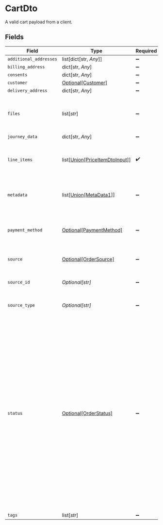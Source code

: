 # CartDto

A valid cart payload from a client.


## Fields

| Field                                                                                                                                                                                                                                                                                                                                                                                                                                                    | Type                                                                                                                                                                                                                                                                                                                                                                                                                                                     | Required                                                                                                                                                                                                                                                                                                                                                                                                                                                 | Description                                                                                                                                                                                                                                                                                                                                                                                                                                              | Example                                                                                                                                                                                                                                                                                                                                                                                                                                                  |
| -------------------------------------------------------------------------------------------------------------------------------------------------------------------------------------------------------------------------------------------------------------------------------------------------------------------------------------------------------------------------------------------------------------------------------------------------------- | -------------------------------------------------------------------------------------------------------------------------------------------------------------------------------------------------------------------------------------------------------------------------------------------------------------------------------------------------------------------------------------------------------------------------------------------------------- | -------------------------------------------------------------------------------------------------------------------------------------------------------------------------------------------------------------------------------------------------------------------------------------------------------------------------------------------------------------------------------------------------------------------------------------------------------- | -------------------------------------------------------------------------------------------------------------------------------------------------------------------------------------------------------------------------------------------------------------------------------------------------------------------------------------------------------------------------------------------------------------------------------------------------------- | -------------------------------------------------------------------------------------------------------------------------------------------------------------------------------------------------------------------------------------------------------------------------------------------------------------------------------------------------------------------------------------------------------------------------------------------------------- |
| `additional_addresses`                                                                                                                                                                                                                                                                                                                                                                                                                                   | list[dict[str, *Any*]]                                                                                                                                                                                                                                                                                                                                                                                                                                   | :heavy_minus_sign:                                                                                                                                                                                                                                                                                                                                                                                                                                       | N/A                                                                                                                                                                                                                                                                                                                                                                                                                                                      |                                                                                                                                                                                                                                                                                                                                                                                                                                                          |
| `billing_address`                                                                                                                                                                                                                                                                                                                                                                                                                                        | dict[str, *Any*]                                                                                                                                                                                                                                                                                                                                                                                                                                         | :heavy_minus_sign:                                                                                                                                                                                                                                                                                                                                                                                                                                       | N/A                                                                                                                                                                                                                                                                                                                                                                                                                                                      |                                                                                                                                                                                                                                                                                                                                                                                                                                                          |
| `consents`                                                                                                                                                                                                                                                                                                                                                                                                                                               | dict[str, *Any*]                                                                                                                                                                                                                                                                                                                                                                                                                                         | :heavy_minus_sign:                                                                                                                                                                                                                                                                                                                                                                                                                                       | N/A                                                                                                                                                                                                                                                                                                                                                                                                                                                      |                                                                                                                                                                                                                                                                                                                                                                                                                                                          |
| `customer`                                                                                                                                                                                                                                                                                                                                                                                                                                               | [Optional[Customer]](../../models/shared/customer.md)                                                                                                                                                                                                                                                                                                                                                                                                    | :heavy_minus_sign:                                                                                                                                                                                                                                                                                                                                                                                                                                       | N/A                                                                                                                                                                                                                                                                                                                                                                                                                                                      |                                                                                                                                                                                                                                                                                                                                                                                                                                                          |
| `delivery_address`                                                                                                                                                                                                                                                                                                                                                                                                                                       | dict[str, *Any*]                                                                                                                                                                                                                                                                                                                                                                                                                                         | :heavy_minus_sign:                                                                                                                                                                                                                                                                                                                                                                                                                                       | N/A                                                                                                                                                                                                                                                                                                                                                                                                                                                      |                                                                                                                                                                                                                                                                                                                                                                                                                                                          |
| `files`                                                                                                                                                                                                                                                                                                                                                                                                                                                  | list[*str*]                                                                                                                                                                                                                                                                                                                                                                                                                                              | :heavy_minus_sign:                                                                                                                                                                                                                                                                                                                                                                                                                                       | An array of file IDs, already upload into the File API, that are related with this cart                                                                                                                                                                                                                                                                                                                                                                  |                                                                                                                                                                                                                                                                                                                                                                                                                                                          |
| `journey_data`                                                                                                                                                                                                                                                                                                                                                                                                                                           | dict[str, *Any*]                                                                                                                                                                                                                                                                                                                                                                                                                                         | :heavy_minus_sign:                                                                                                                                                                                                                                                                                                                                                                                                                                       | N/A                                                                                                                                                                                                                                                                                                                                                                                                                                                      |                                                                                                                                                                                                                                                                                                                                                                                                                                                          |
| `line_items`                                                                                                                                                                                                                                                                                                                                                                                                                                             | list[[Union[PriceItemDtoInput]](../../models/shared/priceitemsdtoinput.md)]                                                                                                                                                                                                                                                                                                                                                                              | :heavy_check_mark:                                                                                                                                                                                                                                                                                                                                                                                                                                       | A valid set of product prices, quantities, (discounts) and taxes from a client.                                                                                                                                                                                                                                                                                                                                                                          |                                                                                                                                                                                                                                                                                                                                                                                                                                                          |
| `metadata`                                                                                                                                                                                                                                                                                                                                                                                                                                               | list[[Union[MetaData1]](../../models/shared/metadata.md)]                                                                                                                                                                                                                                                                                                                                                                                                | :heavy_minus_sign:                                                                                                                                                                                                                                                                                                                                                                                                                                       | A set of key-value pairs used to store meta data information about an entity.                                                                                                                                                                                                                                                                                                                                                                            |                                                                                                                                                                                                                                                                                                                                                                                                                                                          |
| `payment_method`                                                                                                                                                                                                                                                                                                                                                                                                                                         | [Optional[PaymentMethod]](../../models/shared/paymentmethod.md)                                                                                                                                                                                                                                                                                                                                                                                          | :heavy_minus_sign:                                                                                                                                                                                                                                                                                                                                                                                                                                       | A PaymentMethod represent your customer's payment instruments.<br/>                                                                                                                                                                                                                                                                                                                                                                                      |                                                                                                                                                                                                                                                                                                                                                                                                                                                          |
| `source`                                                                                                                                                                                                                                                                                                                                                                                                                                                 | [Optional[OrderSource]](../../models/shared/ordersource.md)                                                                                                                                                                                                                                                                                                                                                                                              | :heavy_minus_sign:                                                                                                                                                                                                                                                                                                                                                                                                                                       | The order generation source                                                                                                                                                                                                                                                                                                                                                                                                                              |                                                                                                                                                                                                                                                                                                                                                                                                                                                          |
| `source_id`                                                                                                                                                                                                                                                                                                                                                                                                                                              | *Optional[str]*                                                                                                                                                                                                                                                                                                                                                                                                                                          | :heavy_minus_sign:                                                                                                                                                                                                                                                                                                                                                                                                                                       | identifier for source e.g. journey ID                                                                                                                                                                                                                                                                                                                                                                                                                    | ce99875f-fba9-4fe2-a8f9-afaf52059051                                                                                                                                                                                                                                                                                                                                                                                                                     |
| `source_type`                                                                                                                                                                                                                                                                                                                                                                                                                                            | *Optional[str]*                                                                                                                                                                                                                                                                                                                                                                                                                                          | :heavy_minus_sign:                                                                                                                                                                                                                                                                                                                                                                                                                                       | type of source, e.g. journey or manual                                                                                                                                                                                                                                                                                                                                                                                                                   | journey                                                                                                                                                                                                                                                                                                                                                                                                                                                  |
| `status`                                                                                                                                                                                                                                                                                                                                                                                                                                                 | [Optional[OrderStatus]](../../models/shared/orderstatus.md)                                                                                                                                                                                                                                                                                                                                                                                              | :heavy_minus_sign:                                                                                                                                                                                                                                                                                                                                                                                                                                       | <br/>\| status      \| description \|<br/>\|-------------\|-------\|<br/>\| `draft`     \| ​​Starting state for all orders, at this point we can still edit the order \|<br/>\| `quote`     \| The order is in a quoting phase, bound to an expiration date \|<br/>\| `placed`    \| The order has been paid and can now be fulfilled (shipped, delivered, complete) or canceled \|<br/>\| `cancelled` \| The order has been cancelled \|<br/>\| `completed` \| The order is now closed and finalized \|<br/> |                                                                                                                                                                                                                                                                                                                                                                                                                                                          |
| `tags`                                                                                                                                                                                                                                                                                                                                                                                                                                                   | list[*str*]                                                                                                                                                                                                                                                                                                                                                                                                                                              | :heavy_minus_sign:                                                                                                                                                                                                                                                                                                                                                                                                                                       | N/A                                                                                                                                                                                                                                                                                                                                                                                                                                                      |                                                                                                                                                                                                                                                                                                                                                                                                                                                          |